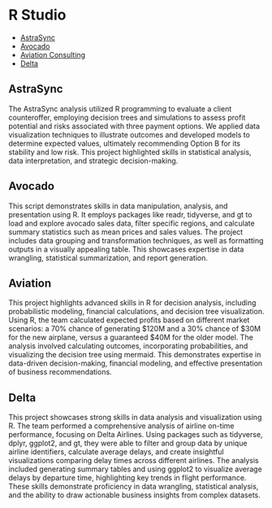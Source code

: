 # R Studio
- [AstraSync](#astrasync)
- [Avocado](#avocado)
- [Aviation Consulting](#aviation)
- [Delta](#delta)
## AstraSync
The AstraSync analysis utilized R programming to evaluate a client counteroffer, employing decision trees and simulations to assess profit potential and risks associated with three payment options. 
We applied data visualization techniques to illustrate outcomes and developed models to determine expected values, ultimately recommending Option B for its stability and low risk. 
This project highlighted skills in statistical analysis, data interpretation, and strategic decision-making.

## Avocado
This script demonstrates skills in data manipulation, analysis, and presentation using R. It employs packages like readr, tidyverse, and gt to load and explore avocado sales data, filter specific regions, and calculate summary statistics such as mean prices and sales values. The project includes data grouping and transformation techniques, as well as formatting outputs in a visually appealing table. This showcases expertise in data wrangling, statistical summarization, and report generation.

## Aviation
This project highlights advanced skills in R for decision analysis, including probabilistic modeling, financial calculations, and decision tree visualization. Using R, the team calculated expected profits based on different market scenarios: a 70% chance of generating $120M and a 30% chance of $30M for the new airplane, versus a guaranteed $40M for the older model. The analysis involved calculating outcomes, incorporating probabilities, and visualizing the decision tree using mermaid. This demonstrates expertise in data-driven decision-making, financial modeling, and effective presentation of business recommendations.

## Delta
This project showcases strong skills in data analysis and visualization using R. The team performed a comprehensive analysis of airline on-time performance, focusing on Delta Airlines. Using packages such as tidyverse, dplyr, ggplot2, and gt, they were able to filter and group data by unique airline identifiers, calculate average delays, and create insightful visualizations comparing delay times across different airlines. The analysis included generating summary tables and using ggplot2 to visualize average delays by departure time, highlighting key trends in flight performance. These skills demonstrate proficiency in data wrangling, statistical analysis, and the ability to draw actionable business insights from complex datasets.

